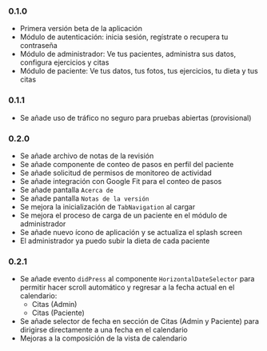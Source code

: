 ### 0.1.0

- Primera versión beta de la aplicación
- Módulo de autenticación: inicia sesión, regístrate o recupera tu contraseña
- Módulo de administrador: Ve tus pacientes, administra sus datos, configura ejercicios y citas
- Módulo de paciente: Ve tus datos, tus fotos, tus ejercicios, tu dieta y tus citas

### 0.1.1

- Se añade uso de tráfico no seguro para pruebas abiertas (provisional)

### 0.2.0

- Se añade archivo de notas de la revisión
- Se añade componente de conteo de pasos en perfil del paciente
- Se añade solicitud de permisos de monitoreo de actividad
- Se añade integración con Google Fit para el conteo de pasos
- Se añade pantalla `Acerca de`
- Se añade pantalla `Notas de la versión`
- Se mejora la inicialización de `TabNavigation` al cargar
- Se mejora el proceso de carga de un paciente en el módulo de administrador
- Se añade nuevo ícono de aplicación y se actualiza el splash screen
- El administrador ya puedo subir la dieta de cada paciente

### 0.2.1

- Se añade evento `didPress` al componente `HorizontalDateSelector` para permitir hacer scroll automático y regresar a la fecha actual en el calendario:
  - Citas (Admin)
  - Citas (Paciente)
- Se añade selector de fecha en sección de Citas (Admin y Paciente) para dirigirse directamente a una fecha en el calendario
- Mejoras a la composición de la vista de calendario
